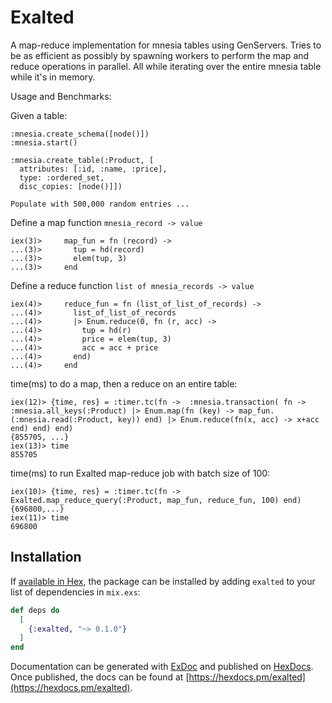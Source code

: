 # Exalted

A map-reduce implementation for mnesia tables using GenServers. Tries to be as efficient as possibly by spawning workers to perform the map and reduce operations in parallel. All while iterating over the entire mnesia table while it's in memory.


Usage and Benchmarks:

Given a table:
```
:mnesia.create_schema([node()])
:mnesia.start()

:mnesia.create_table(:Product, [
  attributes: [:id, :name, :price],
  type: :ordered_set,
  disc_copies: [node()]])

Populate with 500,000 random entries ...
```
Define a map function `mnesia_record -> value`
```
iex(3)>     map_fun = fn (record) ->
...(3)>       tup = hd(record)
...(3)>       elem(tup, 3)
...(3)>     end
```
Define a reduce function `list of mnesia_records -> value`
```
iex(4)>     reduce_fun = fn (list_of_list_of_records) ->
...(4)>       list_of_list_of_records
...(4)>       |> Enum.reduce(0, fn (r, acc) ->
...(4)>         tup = hd(r)
...(4)>         price = elem(tup, 3)
...(4)>         acc = acc + price
...(4)>       end)
...(4)>     end
```

time(ms) to do a map, then a reduce on an entire table:
```
iex(12)> {time, res} = :timer.tc(fn ->  :mnesia.transaction( fn -> :mnesia.all_keys(:Product) |> Enum.map(fn (key) -> map_fun.(:mnesia.read(:Product, key)) end) |> Enum.reduce(fn(x, acc) -> x+acc end) end) end)
{855705, ...}
iex(13)> time
855705
```

time(ms) to run Exalted map-reduce job with batch size of 100:
```
iex(10)> {time, res} = :timer.tc(fn -> Exalted.map_reduce_query(:Product, map_fun, reduce_fun, 100) end)
{696800,...}
iex(11)> time
696800
```

## Installation

If [available in Hex](https://hex.pm/docs/publish), the package can be installed
by adding `exalted` to your list of dependencies in `mix.exs`:

```elixir
def deps do
  [
    {:exalted, "~> 0.1.0"}
  ]
end
```

Documentation can be generated with [ExDoc](https://github.com/elixir-lang/ex_doc)
and published on [HexDocs](https://hexdocs.pm). Once published, the docs can
be found at [https://hexdocs.pm/exalted](https://hexdocs.pm/exalted).
